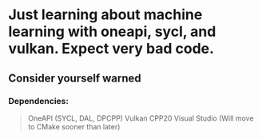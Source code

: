 # Just learning about machine learning with oneapi, sycl, and vulkan. Expect very bad code.
## Consider yourself warned

### Dependencies:
> OneAPI (SYCL, DAL, DPCPP)
> Vulkan
> CPP20
> Visual Studio (Will move to CMake sooner than later)